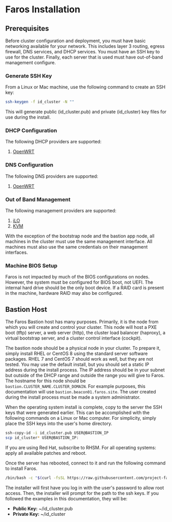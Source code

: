 # Faros Installation

## Prerequisites

Before cluster configuration and deployment, you must have basic networking
available for your network. This includes layer 3 routing, egress firewall, DNS
services, and DHCP services. You must have an SSH key to use for the cluster.
Finally, each server that is used must have out-of-band management configure.

### Generate SSH Key

From a Linux or Mac machine, use the following command to create an SSH key:

```bash
ssh-keygen -f id_cluster -N ""
```

This will generate public (id_cluster.pub) and private (id_cluster) key files
for use during the install.

### DHCP Configuration

The following DHCP providers are supported:

1. [OpenWRT](./openwrt.md)

### DNS Configuration

The following DNS providers are supported:

1. [OpenWRT](./openwrt.md)

### Out of Band Management

The following management providers are supported:

1. [iLO](./ilo.md)
1. [KVM](./kvm.md)

With the exception of the bootstrap node and the bastion app node, all machines
in the cluster must use the same management interface. All machines must also
use the same credentials on their management interfaces.

### Machine BIOS Setup

Faros is not impacted by much of the BIOS configurations on nodes. However, the
system must be configured for BIOS boot, not UEFI. The internal hard drive
should be the only boot device. If a RAID card is present in the machine,
hardware RAID may also be configured.

## Bastion Host

The Faros Bastion host has many purposes. Primarily, it is the node from which
you will create and control your cluster. This node will host a PXE boot (tftp)
server, a web server (http), the cluster load balancer (haproxy), a virtual
bootstrap server, and a cluster control interface (cockpit).

The bastion node should be a physical node in your cluster. To prepare it,
simply install RHEL or CentOS 8 using the standard server software packages. 
RHEL 7 and CentOS 7 should work as well, but they are not tested.
You may use the default install, but you should set a static IP address during
the install process. The IP address should be in your subnet but outside of
the DHCP range and outside the range you will give to Faros. The hostname for
this node should be `bastion.CLUSTER_NAME.CLUSTER_DOMAIN`. For example purposes,
this documentation will use `bastion.beacon01.faros.site`. The user created
during the install process must be made a system administrator.

When the operating system install is complete, copy to the server the SSH keys
that were generated earlier. This can be accomplished with the following
commands on a Linux or Mac computer. For simplicity, simply place the SSH keys
into the user's home directory.

```bash
ssh-copy-id -i id_cluster.pub USER@BASTION_IP
scp id_cluster* USER@BASTION_IP:
```

If you are using Red Hat, subscribe to RHSM. For all operating systems: apply
all available patches and reboot.

Once the server has rebooted, connect to it and run the following command to
install Faros.

```bash
/bin/bash -c "$(curl -fsSL https://raw.githubusercontent.com/project-faros/cluster-manager/master/bin/bootstrap_bastion.sh)"
```

The installer will first have you log in with the user's
password to allow root access. Then, the installer will prompt for the path to
the ssh keys. If you followed the examples in this documentation, they will be:

- **Public Key:** ~/id_cluster.pub
- **Private Key:** ~/id_cluster

